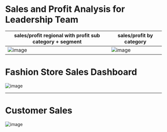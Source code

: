 # Sales and Profit Analysis for Leadership Team
sales/profit regional with profit sub category + segment | sales/profit by category
----|-----
![image](https://user-images.githubusercontent.com/26667491/128805977-e71c6b83-6e4d-4887-b7c6-65157fc75177.png) | ![image](https://user-images.githubusercontent.com/26667491/128806015-32d83ae1-03c5-4861-aa74-a6837950eb7d.png)


# Fashion Store Sales Dashboard
![image](https://user-images.githubusercontent.com/26667491/128805495-7d36fdf7-52cc-4eb0-a3ce-55483ba3b863.png)

----

# Customer Sales
![image](https://user-images.githubusercontent.com/26667491/128805787-48a79b52-60ff-4134-87ab-05a3d7bb833d.png)
